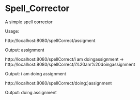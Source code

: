 # Spell_Corrector
A simple spell corrector

Usage:

http://localhost:8080/spellCorrect/assigment

Output: assignment

http://localhost:8080/spellCorrect/i am doingassignment -> http://localhost:8080/spellCorrect/i%20am%20doingassignment

Output: i am doing assignment

http://localhost:8080/spellCorrect/doing:)assignment

Output: doing assignment
